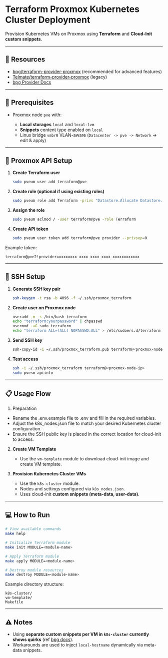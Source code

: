 # Terraform Proxmox Kubernetes Cluster Deployment

Provision Kubernetes VMs on Proxmox using **Terraform** and **Cloud-Init custom snippets**.

---

## 🔗 Resources

- [bpg/terraform-provider-proxmox](https://github.com/bpg/terraform-provider-proxmox) (recommended for advanced features)
- [Telmate/terraform-provider-proxmox](https://github.com/Telmate/terraform-provider-proxmox) (legacy)
- [bpg Provider Docs](https://registry.terraform.io/providers/bpg/proxmox/latest/docs#environment-variables-summary)

---

## 🚀 Prerequisites

- Proxmox node `pve` with:

  - **Local storages** `local` and `local-lvm`
  - **Snippets** content type enabled on `local`
  - Linux bridge `vmbr0` VLAN-aware (`Datacenter -> pve -> Network` -> edit & apply)

---

## 🔑 Proxmox API Setup

1. **Create Terraform user**

   ```bash
   sudo pveum user add terraform@pve
   ```

2. **Create role (optional if using existing roles)**

   ```bash
   sudo pveum role add Terraform -privs "Datastore.Allocate Datastore.AllocateSpace Datastore.AllocateTemplate Datastore.Audit Pool.Allocate Sys.Audit Sys.Console Sys.Modify SDN.Use VM.Allocate VM.Audit VM.Clone VM.Config.CDROM VM.Config.Cloudinit VM.Config.CPU VM.Config.Disk VM.Config.HWType VM.Config.Memory VM.Config.Network VM.Config.Options VM.Migrate VM.Monitor VM.PowerMgmt User.Modify"
   ```

3. **Assign the role**

   ```bash
   sudo pveum aclmod / -user terraform@pve -role Terraform
   ```

4. **Create API token**

   ```bash
   sudo pveum user token add terraform@pve provider --privsep=0
   ```

Example token:

```
terraform@pve2!provider=xxxxxxxx-xxxx-xxxx-xxxx-xxxxxxxxxxxx
```

---

## 🔐 SSH Setup

1. **Generate SSH key pair**

   ```bash
   ssh-keygen -t rsa -b 4096 -f ~/.ssh/proxmox_terraform
   ```

2. **Create user on Proxmox node**

   ```bash
   useradd -m -s /bin/bash terraform
   echo "terraform:yourpassword" | chpasswd
   usermod -aG sudo terraform
   echo "terraform ALL=(ALL) NOPASSWD:ALL" > /etc/sudoers.d/terraform
   ```

3. **Send SSH key**

   ```bash
   ssh-copy-id -i ~/.ssh/proxmox_terraform.pub terraform@<proxmox-node-ip>
   ```

4. **Test access**

   ```bash
   ssh -i ~/.ssh/proxmox_terraform terraform@<proxmox-node-ip>
   sudo pvesm apiinfo
   ```

---

## 📋 Usage Flow

1. Preparation

- Rename the .env.example file to .env and fill in the required variables.
- Adjust the k8s_nodes.json file to match your desired Kubernetes cluster configuration.
- Ensure the SSH public key is placed in the correct location for cloud-init to access.

2. **Create VM Template**

   - Use the `vm-template` module to download cloud-init image and create VM template.

3. **Provision Kubernetes Cluster VMs**

   - Use the `k8s-cluster` module.
   - Nodes and settings configured via `k8s_nodes.json`.
   - Uses cloud-init **custom snippets (meta-data, user-data)**.

---

## 💻 How to Run

```bash
# View available commands
make help

# Initialize Terraform module
make init MODULE=<module-name>

# Apply Terraform module
make apply MODULE=<module-name>

# Destroy module resources
make destroy MODULE=<module-name>
```

Example directory structure:

```
k8s-cluster/
vm-template/
Makefile
```

---

## ⚠ Notes

- Using **separate custom snippets per VM in `k8s-cluster` currently shows quirks** (ref [bpg docs](https://github.com/bpg/terraform-provider-proxmox/blob/a05c941de5ac914c6bddc8addf3b284d632d0dff/docs/guides/cloud-init.md?plain=1#L69)).
- Workarounds are used to inject `local-hostname` dynamically via meta-data snippets.
